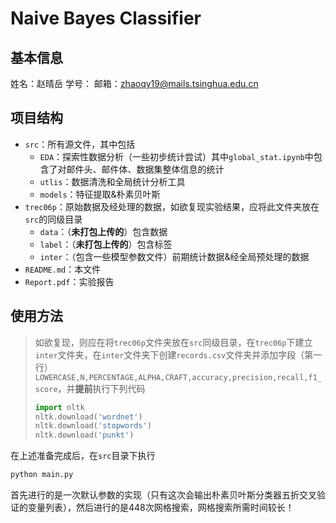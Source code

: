 # Naive Bayes Classifier
## 基本信息
姓名：赵晴岳
学号：
邮箱：zhaoqy19@mails.tsinghua.edu.cn

## 项目结构
- `src`：所有源文件，其中包括
  - `EDA`：探索性数据分析（一些初步统计尝试）其中`global_stat.ipynb`中包含了对邮件头、邮件体、数据集整体信息的统计
  - `utlis`：数据清洗和全局统计分析工具
  - `models`：特征提取&朴素贝叶斯
- `trec06p`：原始数据及经处理的数据，如欲复现实验结果，应将此文件夹放在`src`的同级目录
  - `data`：（**未打包上传的**）包含数据
  - `label`：（**未打包上传的**）包含标签
  - `inter`：（包含一些模型参数文件）前期统计数据&经全局预处理的数据
- `README.md`：本文件
- `Report.pdf`：实验报告

## 使用方法
> 如欲复现，则应在将`trec06p`文件夹放在`src`同级目录，在`trec06p`下建立`inter`文件夹，在`inter`文件夹下创建`records.csv`文件夹并添加字段（第一行）`LOWERCASE,N,PERCENTAGE,ALPHA,CRAFT,accuracy,precision,recall,f1_score`，并**提前**执行下列代码
> ```python
> import nltk
> nltk.download('wordnet')
> nltk.download('stopwords')
> nltk.download('punkt')
> ```
在上述准备完成后，在`src`目录下执行
```bash
python main.py
```
首先进行的是一次默认参数的实现（只有这次会输出朴素贝叶斯分类器五折交叉验证的变量列表），然后进行的是448次网格搜索，网格搜索所需时间较长！
